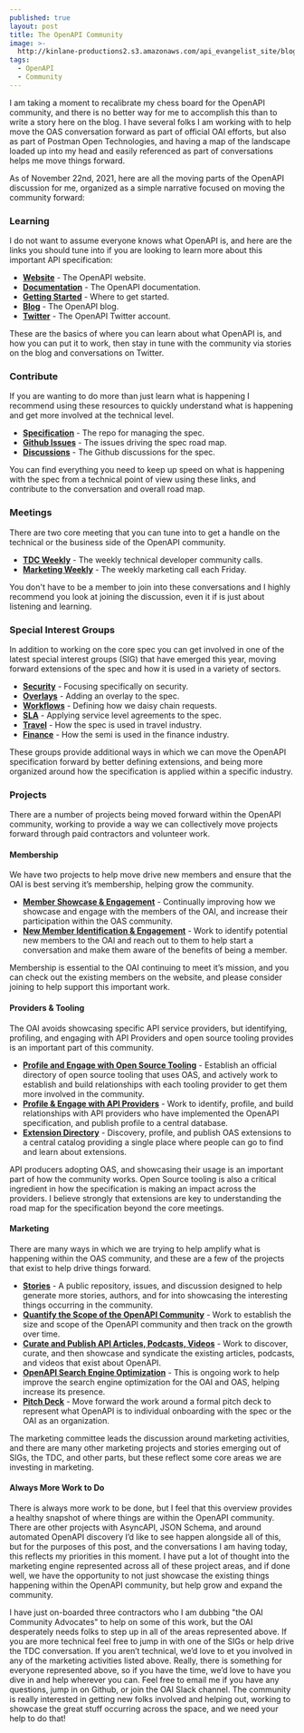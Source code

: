 ```yaml
---
published: true
layout: post
title: The OpenAPI Community
image: >-
  http://kinlane-productions2.s3.amazonaws.com/api_evangelist_site/blog/screen_shot_2020_07_20_at_4.26.05_pm.png
tags:
  - OpenAPI
  - Community
---
```

I am taking a moment to recalibrate my chess board for the OpenAPI community, and there is no better way for me to accomplish this than to write a story here on the blog. I have several folks I am working with to help move the OAS conversation forward as part of official OAI efforts, but also as part of Postman Open Technologies, and having a map of the landscape loaded up into my head and easily referenced as part of conversations helps me move things forward.

As of November 22nd, 2021, here are all the moving parts of the OpenAPI discussion for me, organized as a simple narrative focused on moving the community forward:

### Learning
I do not want to assume everyone knows what OpenAPI is, and here are the links you should tune into if you are looking to learn more about this important API specification:

- [**Website**](https://openapis.org/) -  The OpenAPI website.
- [**Documentation**](https://spec.openapis.org/oas/latest.html) - The OpenAPI documentation.
- [**Getting Started**](https://oai.github.io/Documentation/start-here.html) - Where to get started.
- [**Blog**](https://openapis.org/news-faq/blog) -  The OpenAPI blog.
- [**Twitter**](https://twitter.com/openapispec) -  The OpenAPI Twitter account.

These are the basics of where you can learn about what OpenAPI is, and how you can put it to work, then stay in tune with the community via stories on the blog and conversations on Twitter.
&#10;
### Contribute
If you are wanting to do more than just learn what is happening I recommend using these resources to quickly understand what is happening and get more involved at the technical level.

- [**Specification**](https://github.com/OAI/OpenAPI-Specification) -  The repo for managing the spec.
- [**Github Issues**](https://github.com/OAI/OpenAPI-Specification/issues) -  The issues driving the spec road map.
- [**Discussions**](https://github.com/OAI/OpenAPI-Specification/discussions) -  The Github discussions for the spec.

You can find everything you need to keep up speed on what is happening with the spec from a technical point of view using these links, and contribute to the conversation and overall road map.
&#10;
### Meetings
There are two core meeting that you can tune into to get a handle on the technical or the business side of the OpenAPI community. 

- [**TDC Weekly**](https://github.com/OAI/OpenAPI-Specification/labels/Housekeeping) -  The weekly technical developer community calls.
- [**Marketing Weekly**]() -  The weekly marketing call each Friday.

You don't have to be a member to join into these conversations and I highly recommend you look at joining the discussion, even it if is just about listening and learning.
&#10;
### Special Interest Groups
In addition to working on the core spec you can get involved in one of the latest special interest groups (SIG) that have emerged this year, moving forward extensions of the spec and how it is used in a variety of sectors.

- [**Security**](https://github.com/OAI/sig-security) -  Focusing specifically on security.
- [**Overlays**](https://github.com/OAI/Overlay-Specification) -  Adding an overlay to the spec.
- [**Workflows**](https://github.com/OAI/sig-workflows) -  Defining how we daisy chain requests.
- [**SLA**](https://github.com/isa-group/SLA4OAI-ResearchSpecification) -  Applying service level agreements to the spec.
- [**Travel**](https://github.com/OAI/sig-travel) -  How the spec is used in travel industry.
- [**Finance**](https://github.com/OAI/sig-finance) -  How the semi is used in the finance industry.

These groups provide additional ways in which we can move the OpenAPI specification forward by better defining extensions, and being more organized around how the specification is applied within a specific industry.
&#10;
### Projects
There are a number of projects being moved forward within the OpenAPI community, working to provide a way we can collectively move projects forward through paid contractors and volunteer work.
&#10;
#### Membership
We have two projects to help move drive new members and ensure that the OAI is best serving it’s membership, helping grow the community.

- [**Member Showcase &amp; Engagement**](https://github.com/OAI/Projects/projects/2) - Continually improving how we showcase and engage with the members of the OAI, and increase their participation within the OAS community.
- [**New Member Identification &amp; Engagement**](https://github.com/OAI/Projects/projects/24) -  Work to identify potential new members to the OAI and reach out to them to help start a conversation and make them aware of the benefits of being a member.

Membership is essential to the OAI continuing to meet it’s mission, and you can check out the existing members on the website, and please consider joining to help support this important work.
&#10;
#### Providers &amp; Tooling
The OAI avoids showcasing specific API service providers, but identifying, profiling, and engaging with API Providers and open source tooling provides is an important part of this community.

- [**Profile and Engage with Open Source Tooling**](https://github.com/OAI/Projects/projects/4) -  Establish an official directory of open source tooling that uses OAS, and actively work to establish and build relationships with each tooling provider to get them more involved in the community.
- [**Profile &amp; Engage with API Providers**](https://github.com/OAI/Projects/projects/3) -  Work to identify, profile, and build relationships with API providers who have implemented the OpenAPI specification, and publish profile to a central database.
- [**Extension Directory**](https://github.com/OAI/Projects/projects/26) -  Discovery, profile, and publish OAS extensions to a central catalog providing a single place where people can go to find and learn about extensions.

API producers adopting OAS, and showcasing their usage is an important part of how the community works. Open Source tooling is also a critical ingredient in how the specification is making an impact across the providers. I believe strongly that extensions are key to understanding the road map for the specification beyond the core meetings.

#### Marketing
There are many ways in which we are trying to help amplify what is happening within the OAS community, and these are a few of the projects that exist to help drive things forward.

- [**Stories**](https://github.com/OAI/Stories) -  A public repository, issues, and discussion designed to help generate more stories, authors, and for into showcasing the interesting things occurring in the community.
- [**Quantify the Scope of the OpenAPI Community**](https://github.com/OAI/Projects/projects/6) -  Work to establish the size and scope of the OpenAPI community and then track on the growth over time.
- [**Curate and Publish API Articles, Podcasts, Videos**](https://github.com/OAI/Projects/projects/8) -  Work to discover, curate, and then showcase and syndicate the existing articles, podcasts, and videos that exist about OpenAPI.
- [**OpenAPI Search Engine Optimization**](https://github.com/OAI/Projects/projects/11) -  This is ongoing work to help improve the search engine optimization for the OAI and OAS, helping increase its presence.
- [**Pitch Deck**](https://github.com/OAI/Projects/projects/19) -  Move forward the work around a formal pitch deck to represent what OpenAPI is to individual onboarding with the spec or the OAI as an organization.

The marketing committee leads the discussion around marketing activities, and there are many other marketing projects and stories emerging out of SIGs, the TDC, and other parts, but these reflect some core areas we are investing in marketing.

#### Always More Work to Do
There is always more work to be done, but I feel that this overview provides a healthy snapshot of where things are within the OpenAPI community. There are other projects with AsyncAPI, JSON Schema, and around automated OpenAPI discovery I’d like to see happen alongside all of this, but for the purposes of this post, and the conversations I am having today, this reflects my priorities in this moment. I have put a lot of thought into the marketing engine represented across all of these project areas, and if done well, we have the opportunity to not just showcase the existing things happening within the OpenAPI community, but help grow and expand the community.

I have just on-boarded three contractors who I am dubbing "the OAI Community Advocates" to help on some of this work, but the OAI desperately needs folks to step up in all of the areas represented above. If you are more technical feel free to jump in with one of the SIGs or help drive the TDC conversation. If you aren’t technical, we’d love to et you involved in any of the marketing activities listed above. Really, there is something for everyone represented above, so if you have the time, we’d love to have you dive in and help wherever you can. Feel free to email me if you have any questions, jump in on Github, or join the OAI Slack channel. The community is really interested in getting new folks involved and helping out, working to showcase the great stuff occurring across the space, and we need your help to do that!